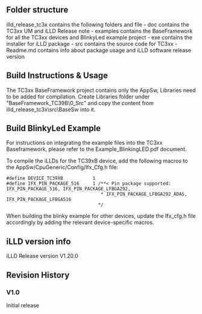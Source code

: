 ## Folder structure
illd_release_tc3x contains the following folders and file
	- doc			contains the TC3xx UM and iLLD Release note
	- examples		contains the BaseFramework for all the TC3xx devices and BlinkyLed example project
	- exe			contains the installer for iLLD package
	- src			contains the source code for TC3xx
	- Readme.md		contains info about package usage and iLLD software release version


## Build Instructions & Usage
The TC3xx BaseFramework project contains only the AppSw, Libraries need to be added for compilation.
Create Libraries folder under "BaseFramework_TC39B\0_Src" and copy the content from illd_release_tc3x\src\BaseSw into it.

## Build BlinkyLed Example
For instructions on integrating the example files into the TC3xx Baseframework, please refer to the Example_BlinkingLED.pdf document.

To compile the iLLDs for the TC39xB device, add the following macros to the AppSw/CpuGeneric/Config/Ifx_Cfg.h file:
	
	#define DEVICE_TC39XB			1
	#define IFX_PIN_PACKAGE_516		1 /**< Pin package supported: IFX_PIN_PACKAGE_516, IFX_PIN_PACKAGE_LFBGA292,
									   * IFX_PIN_PACKAGE_LFBGA292_ADAS, IFX_PIN_PACKAGE_LFBGA516 
									  */

When building the blinky example for other devices, update the Ifx_cfg.h file accordingly by adding the relevant device-specific macros.								  
									  
## iLLD version info
iLLD Release version	V1.20.0

								   
## Revision History
### V1.0
Initial release


